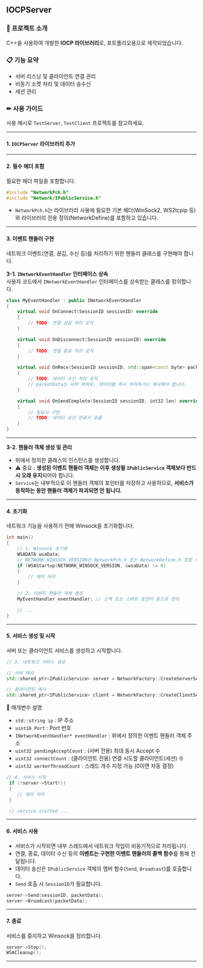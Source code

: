 ﻿
## IOCPServer


### 🎀 프로젝트 소개

C++을 사용하여 개발한 **IOCP 라이브러리**로, 포트폴리오용으로 제작되었습니다.   



### 📋 기능 요약
- 서버 리스닝 및 클라이언트 연결 관리
- 비동기 소켓 처리 및 데이터 송수신
- 세션 관리



### ✏ 사용 가이드

사용 예시로 `TestServer`, `TestClient` 프로젝트를 참고하세요.

---

#### 1. `IOCPServer` 라이브러리 추가   

---

#### 2. 필수 헤더 포함   
필요한 헤더 파일을 포함합니다.   
```cpp
#include "NetworkPch.h" 
#include "Network/IPublicService.h"
```
- `NetworkPch.h`는 라이브러리 사용에 필요한 기본 헤더(WinSock2, WS2tcpip 등)와 라이브러리 전용 정의(NetworkDefine)를 포함하고 있습니다.   

---

#### 3. 이벤트 핸들러 구현   
네트워크 이벤트(연결, 끊김, 수신 등)를 처리하기 위한 핸들러 클래스를 구현해야 합니다.   

**3-1. `INetworkEventHandler` 인터페이스 상속**   
사용자 코드에서 `INetworkEventHandler` 인터페이스를 상속받는 클래스를 정의합니다.   
```cpp
class MyEventHandler : public INetworkEventHandler
{
	virtual void OnConnect(SessionID sessionID) override
	{
		// TODO: 연결 성공 처리 로직
	}

	virtual void OnDisconnect(SessionID sessionID) override
	{
		// TODO: 연결 종료 처리 로직
	}

	virtual void OnRecv(SessionID sessionID, std::span<const byte> packetData) override
	{
		// TODO: 데이터 수신 처리 로직
		// packetData는 내부 버퍼로, 데이터를 즉시 처리하거나 복사해야 합니다.
	}

	virtual void OnSendComplete(SessionID sessionID, int32 len) override
	{
		// 필요시 구현
		// TODO: 데이터 송신 완료시 호출
	}
}
```

---

**3-2. 핸들러 객체 생성 및 관리**   
- 위에서 정의한 클래스의 인스턴스를 생성합니다.   
- ⚠ 중요 : **생성된 이벤트 핸들러 객체는 이후 생성될 `IPublicService` 객체보다 반드시 오래 유지**되어야 합니다. 
- `Service`는 내부적으로 이 핸들러 객체의 포인터를 저장하고 사용하므로, **서비스가 동작하는 동안 핸들러 객체가 파괴되면 안 됩니다.**

---

#### 4. 초기화   
네트워크 기능을 사용하기 전에 Winsock을 초기화합니다.   
```cpp
int main()
{
	// 1. Winsock 초기화
	WSADATA wsaData;
	// NETWORK_WINSOCK_VERSION은 NetworkPch.h 또는 NetworkDefine.h 포함 시 사용 가능
	if (WSAStartup(NETWORK_WINSOCK_VERSION, &wsaData) != 0)
	{
		// 에러 처리
	}

	// 2. 이벤트 핸들러 객체 생성
	MyEventHandler eventHandler; // 스택 또는 스마트 포인터 등으로 관리

	// ... 
}
```

---

#### 5. 서비스 생성 및 시작   
서버 또는 클라이언트 서비스를 생성하고 시작합니다.
```cpp
// 3. 네트워크 서비스 생성

// 서버 예시
std::shared_ptr<IPublicService> server = NetworkFactory::CreateServerService("127.0.0.1", 7777, &eventHandler, pendingAcceptCount, workerThreadCount);

// 클라이언트 예시
std::shared_ptr<IPublicService> client = NetworkFactory::CreateClientService(ip, port, &eventHandler, connectCount, workerThreadCount);
```
📌 매개변수 설명
- `std::string ip` : IP 주소
- `uint16 Port` : Port 번호
- `INetworkEventHandler* eventHandler` : 위에서 정의한 이벤트 핸들러 객체 주소
- `uint32 pendingAcceptCount` : (서버 전용) 최대 동시 Accept 수
- `uint32 connectCount` : (클라이언트 전용) 연결 시도할 클라이언트(세션) 수
- `uint32 workerThreadCount` : 스레드 개수 지정 가능 (0이면 자동 결정)

```cpp
// 4. 서비스 시작
 if (!server->Start())
 {
	// 에러 처리
 }

 // service started ...
```

---

#### 6. 서비스 사용   
- 서비스가 시작되면 내부 스레드에서 네트워크 작업이 비동기적으로 처리됩니다.
- 연결, 종료, 데이터 수신 등의 **이벤트는 구현한 이벤트 핸들러의 콜백 함수**를 통해 전달됩니다.
- 데이터 송신은 `IPublicService` 객체의 멤버 함수(`Send`, `Broadcast`)를 호출합니다. 
- `Send` 호출 시 `SessionID`가 필요합니다.
```cpp
server->Send(sessionID, packetData);
server->Broadcast(packetData);
```

---

#### 7. 종료   
서비스를 중지하고 Winsock을 정리합니다.
```cpp
server->Stop();
WSACleanup();
```

---
